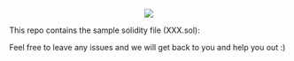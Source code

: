 
<p align="center">
  <img src="https://user-images.githubusercontent.com/16810128/36881745-df9c599a-1e23-11e8-9ea3-58d4730bd537.jpeg">
</p>

This repo contains the sample solidity file (XXX.sol):

Feel free to leave any issues and we will get back to you and help you out :) 

